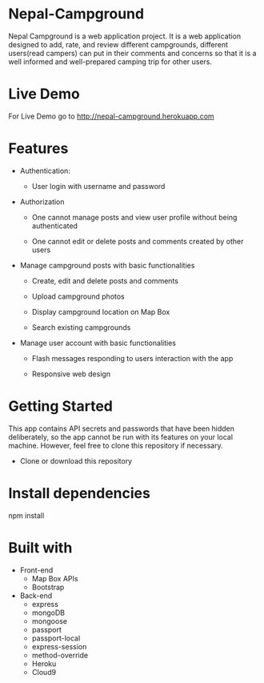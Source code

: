# Nepal-Campground
Nepal Campground is a web application project. It is a web application designed to add, rate, and review different campgrounds, different users(read campers) can put in their comments and concerns so that it is a well informed and well-prepared camping trip for other users.

# Live Demo
For Live Demo go to http://nepal-campground.herokuapp.com

# Features

  * Authentication:
  
    * User login with username and password
    
  * Authorization

    * One cannot manage posts and view user profile without being authenticated
    
    * One cannot edit or delete posts and comments created by other users
    
  * Manage campground posts with basic functionalities

    * Create, edit and delete posts and comments
    
    * Upload campground photos
    
    * Display campground location on Map Box
    
    * Search existing campgrounds

  * Manage user account with basic functionalities

    * Flash messages responding to users interaction with the app
    
    * Responsive web design

# Getting Started

This app contains API secrets and passwords that have been hidden deliberately, so the app cannot be run with its features on your local machine. However, feel free to clone this repository if necessary.

* Clone or download this repository
    
# Install dependencies
npm install

# Built with
   * Front-end
     * Map Box APIs
     * Bootstrap
   * Back-end
     * express
     * mongoDB
     * mongoose
     * passport
     * passport-local
     * express-session
     * method-override
     * Heroku
     * Cloud9
